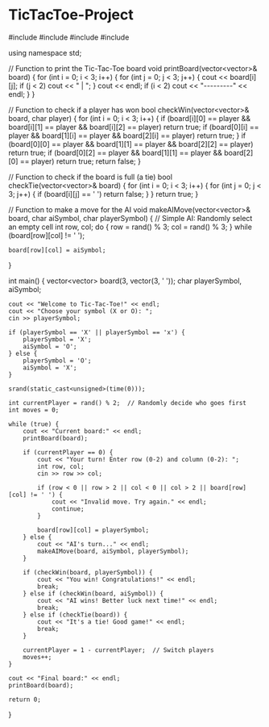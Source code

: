 # TicTacToe-Project
#include <iostream>
#include <vector>
#include <ctime>
#include <cstdlib>

using namespace std;

// Function to print the Tic-Tac-Toe board
void printBoard(vector<vector<char>>& board) {
    for (int i = 0; i < 3; i++) {
        for (int j = 0; j < 3; j++) {
            cout << board[i][j];
            if (j < 2) cout << " | ";
        }
        cout << endl;
        if (i < 2) cout << "---------" << endl;
    }
}

// Function to check if a player has won
bool checkWin(vector<vector<char>>& board, char player) {
    for (int i = 0; i < 3; i++) {
        if (board[i][0] == player && board[i][1] == player && board[i][2] == player) return true;
        if (board[0][i] == player && board[1][i] == player && board[2][i] == player) return true;
    }
    if (board[0][0] == player && board[1][1] == player && board[2][2] == player) return true;
    if (board[0][2] == player && board[1][1] == player && board[2][0] == player) return true;
    return false;
}

// Function to check if the board is full (a tie)
bool checkTie(vector<vector<char>>& board) {
    for (int i = 0; i < 3; i++) {
        for (int j = 0; j < 3; j++) {
            if (board[i][j] == ' ') return false;
        }
    }
    return true;
}

// Function to make a move for the AI
void makeAIMove(vector<vector<char>>& board, char aiSymbol, char playerSymbol) {
    // Simple AI: Randomly select an empty cell
    int row, col;
    do {
        row = rand() % 3;
        col = rand() % 3;
    } while (board[row][col] != ' ');

    board[row][col] = aiSymbol;
}

int main() {
    vector<vector<char>> board(3, vector<char>(3, ' '));
    char playerSymbol, aiSymbol;

    cout << "Welcome to Tic-Tac-Toe!" << endl;
    cout << "Choose your symbol (X or O): ";
    cin >> playerSymbol;

    if (playerSymbol == 'X' || playerSymbol == 'x') {
        playerSymbol = 'X';
        aiSymbol = 'O';
    } else {
        playerSymbol = 'O';
        aiSymbol = 'X';
    }

    srand(static_cast<unsigned>(time(0)));

    int currentPlayer = rand() % 2;  // Randomly decide who goes first
    int moves = 0;

    while (true) {
        cout << "Current board:" << endl;
        printBoard(board);

        if (currentPlayer == 0) {
            cout << "Your turn! Enter row (0-2) and column (0-2): ";
            int row, col;
            cin >> row >> col;

            if (row < 0 || row > 2 || col < 0 || col > 2 || board[row][col] != ' ') {
                cout << "Invalid move. Try again." << endl;
                continue;
            }

            board[row][col] = playerSymbol;
        } else {
            cout << "AI's turn..." << endl;
            makeAIMove(board, aiSymbol, playerSymbol);
        }

        if (checkWin(board, playerSymbol)) {
            cout << "You win! Congratulations!" << endl;
            break;
        } else if (checkWin(board, aiSymbol)) {
            cout << "AI wins! Better luck next time!" << endl;
            break;
        } else if (checkTie(board)) {
            cout << "It's a tie! Good game!" << endl;
            break;
        }

        currentPlayer = 1 - currentPlayer;  // Switch players
        moves++;
    }

    cout << "Final board:" << endl;
    printBoard(board);

    return 0;
}
